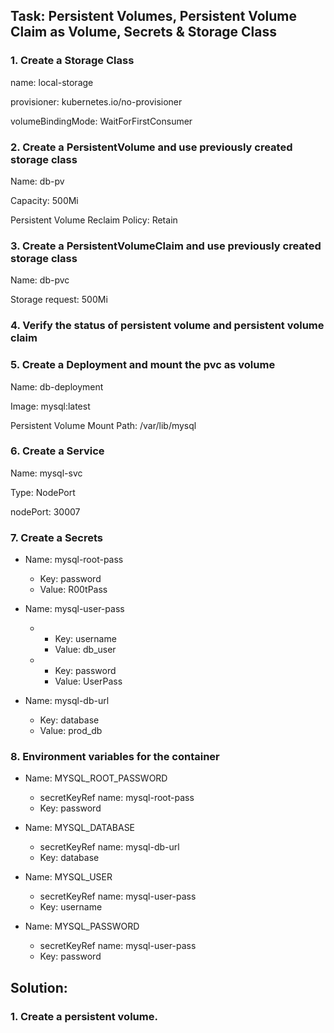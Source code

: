 ## Task: Persistent Volumes, Persistent Volume Claim as Volume, Secrets & Storage Class

### 1. Create a Storage Class

   name: local-storage

   provisioner: kubernetes.io/no-provisioner

   volumeBindingMode: WaitForFirstConsumer

### 2. Create a PersistentVolume and use previously created storage class

   Name: db-pv

   Capacity: 500Mi

   Persistent Volume Reclaim Policy: Retain

### 3. Create a PersistentVolumeClaim and use previously created storage class  

   Name: db-pvc  
   
   Storage request: 500Mi

### 4. Verify the status of persistent volume and persistent volume claim

### 5. Create a Deployment and mount the pvc as volume  

   Name: db-deployment  
   
   Image: mysql:latest  
   
   Persistent Volume Mount Path: /var/lib/mysql

### 6. Create a Service  

   Name: mysql-svc  
   
   Type: NodePort  
   
   nodePort: 30007

### 7. Create a Secrets  

   - Name: mysql-root-pass <br/>
     - Key: password <br/>
     - Value: R00tPass <br/>
   
   - Name: mysql-user-pass <br/>
     + - Key: username <br/>
       - Value: db_user <br/>
     + - Key: password <br/>
       - Value: UserPass <br/>
   
   - Name: mysql-db-url  
     - Key: database  
     - Value: prod_db

### 8. Environment variables for the container  

   - Name: MYSQL_ROOT_PASSWORD
     - secretKeyRef name: mysql-root-pass
     - Key: password  

   - Name: MYSQL_DATABASE
     - secretKeyRef name: mysql-db-url
     - Key: database  
      
   - Name: MYSQL_USER
     - secretKeyRef name: mysql-user-pass
     - Key: username  
      
   - Name: MYSQL_PASSWORD
     - secretKeyRef name: mysql-user-pass
     - Key: password

## Solution:

### 1. Create a persistent volume.
    
    
